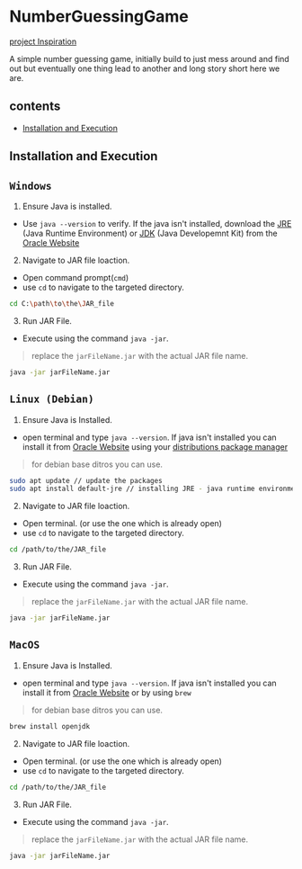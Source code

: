 # NumberGuessingGame
[project Inspiration](https://roadmap.sh/projects/number-guessing-game)

A simple number guessing game, initially build to just mess around and find out
but eventually one thing lead to another and long story short here we are.

## contents
- [Installation and Execution](#installation-and-execution)


## Installation and Execution
## `Windows`
1. Ensure Java is installed.
- Use `java --version` to verify. If the java isn't installed, download
the [JRE](https://www.ibm.com/topics/jre) (Java Runtime Environment) or
[JDK](https://www.geeksforgeeks.org/jdk-in-java/) (Java Developemnt Kit)
from the [Oracle Website](https://www.oracle.com/java/technologies/downloads/)

2. Navigate to JAR file loaction.
- Open command prompt(`cmd`)
- use `cd` to navigate to the targeted directory.
```sh
cd C:\path\to\the\JAR_file
```
3. Run JAR File.
- Execute using the command `java -jar`.
> replace the `jarFileName.jar` with the actual JAR file name.
```sh
java -jar jarFileName.jar
```
## `Linux (Debian)`
1. Ensure Java is Installed.
- open terminal and type `java --version`.
If java isn't installed you can install it from
[Oracle Website](https://www.oracle.com/java/technologies/downloads/)
using your 
[distributions package manager](https://www.linode.com/docs/guides/linux-package-management-overview/)

> for debian base ditros you can use.
```sh
sudo apt update // update the packages
sudo apt install default-jre // installing JRE - java runtime environment.
```
2. Navigate to JAR file loaction.
- Open terminal. (or use the one which is already open)
- use `cd` to navigate to the targeted directory.
```sh
cd /path/to/the/JAR_file
```
3. Run JAR File.
- Execute using the command `java -jar`.
> replace the `jarFileName.jar` with the actual JAR file name.
```sh
java -jar jarFileName.jar
```
## `MacOS`

1. Ensure Java is Installed.
- open terminal and type `java --version`.
If java isn't installed you can install it from
[Oracle Website](https://www.oracle.com/java/technologies/downloads/)
or by using `brew`
> for debian base ditros you can use.
```sh
brew install openjdk
```
2. Navigate to JAR file loaction.
- Open terminal. (or use the one which is already open)
- use `cd` to navigate to the targeted directory.
```sh
cd /path/to/the/JAR_file
```
3. Run JAR File.
- Execute using the command `java -jar`.
> replace the `jarFileName.jar` with the actual JAR file name.
```sh
java -jar jarFileName.jar
```



